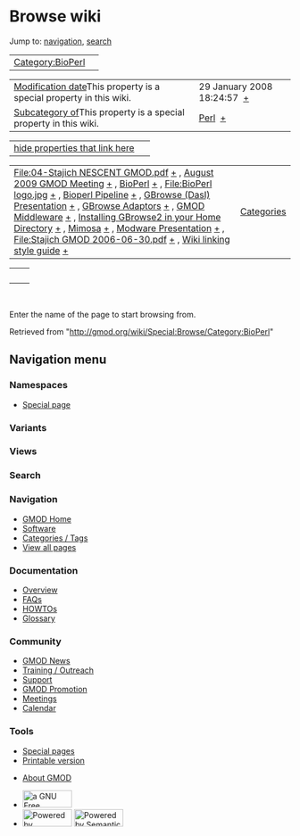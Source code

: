 <div id="mw-page-base" class="noprint">

</div>

<div id="mw-head-base" class="noprint">

</div>

<div id="content" class="mw-body" role="main">

<span id="top"></span>

<div id="mw-js-message" style="display:none;">

</div>



# <span dir="auto">Browse wiki</span>

<div id="bodyContent">

<div id="contentSub">

</div>

<div id="jump-to-nav" class="mw-jump">

Jump to: [navigation](#mw-navigation), [search](#p-search)

</div>

<div id="mw-content-text">

|                                                               |     |
|---------------------------------------------------------------|-----|
| [Category:BioPerl](/wiki/Category:BioPerl "Category:BioPerl") |     |

|  |  |
|----|----|
| <span class="smw-highlighter" data-type="1" state="inline" data-title="Property"><span class="smwbuiltin">[Modification date](/wiki/Property:Modification_date "Property:Modification date")</span><span class="smwttcontent">This property is a special property in this wiki.</span></span> | <span class="smwb-value">29 January 2008 18:24:57  <span class="smwsearch">[+](/wiki/Special:SearchByProperty/Modification-20date/29-20January-202008-2018:24:57 "Special:SearchByProperty/Modification-20date/29-20January-202008-2018:24:57")</span></span> |
| <span class="smw-highlighter" data-type="1" state="inline" data-title="Property"><span class="smwbuiltin">[Subcategory of](/wiki/Property:Subcategory_of "Property:Subcategory of")</span><span class="smwttcontent">This property is a special property in this wiki.</span></span> | <span class="smwb-value">[Perl](/wiki/Category:Perl "Category:Perl")  <span class="smwsearch">[+](/wiki/Special:SearchByProperty/Subcategory-20of/Perl "Special:SearchByProperty/Subcategory-20of/Perl")</span></span> |

<span id="smw_browse_incoming"></span>

|  |  |
|----|----|
| [hide properties that link here](/mediawiki/index.php?title=Special:Browse&offset=0&dir=out&article=Category%3ABioPerl)  |  |

|  |  |
|----|----|
| <span class="smwb-ivalue">[File:04-Stajich NESCENT GMOD.pdf](/wiki/File:04-Stajich_NESCENT_GMOD.pdf "File:04-Stajich NESCENT GMOD.pdf") <span class="smwbrowse">[+](/wiki/Special:Browse/File:04-2DStajich-20NESCENT-20GMOD.pdf "Special:Browse/File:04-2DStajich-20NESCENT-20GMOD.pdf")</span></span> , <span class="smwb-ivalue">[August 2009 GMOD Meeting](/wiki/August_2009_GMOD_Meeting "August 2009 GMOD Meeting") <span class="smwbrowse">[+](/wiki/Special:Browse/August-202009-20GMOD-20Meeting "Special:Browse/August-202009-20GMOD-20Meeting")</span></span> , <span class="smwb-ivalue">[BioPerl](/wiki/BioPerl "BioPerl") <span class="smwbrowse">[+](/wiki/Special:Browse/BioPerl "Special:Browse/BioPerl")</span></span> , <span class="smwb-ivalue">[File:BioPerl logo.jpg](/wiki/File:BioPerl_logo.jpg "File:BioPerl logo.jpg") <span class="smwbrowse">[+](/wiki/Special:Browse/File:BioPerl-20logo.jpg "Special:Browse/File:BioPerl-20logo.jpg")</span></span> , <span class="smwb-ivalue">[Bioperl Pipeline](/wiki/Bioperl_Pipeline "Bioperl Pipeline") <span class="smwbrowse">[+](/wiki/Special:Browse/Bioperl-20Pipeline "Special:Browse/Bioperl-20Pipeline")</span></span> , <span class="smwb-ivalue">[GBrowse (DasI) Presentation](/wiki/GBrowse_(DasI)_Presentation "GBrowse (DasI) Presentation") <span class="smwbrowse">[+](/wiki/Special:Browse/GBrowse-20(DasI)-20Presentation "Special:Browse/GBrowse-20(DasI)-20Presentation")</span></span> , <span class="smwb-ivalue">[GBrowse Adaptors](/wiki/GBrowse_Adaptors "GBrowse Adaptors") <span class="smwbrowse">[+](/wiki/Special:Browse/GBrowse-20Adaptors "Special:Browse/GBrowse-20Adaptors")</span></span> , <span class="smwb-ivalue">[GMOD Middleware](/wiki/GMOD_Middleware "GMOD Middleware") <span class="smwbrowse">[+](/wiki/Special:Browse/GMOD-20Middleware "Special:Browse/GMOD-20Middleware")</span></span> , <span class="smwb-ivalue">[Installing GBrowse2 in your Home Directory](/wiki/Installing_GBrowse2_in_your_Home_Directory "Installing GBrowse2 in your Home Directory") <span class="smwbrowse">[+](/wiki/Special:Browse/Installing-20GBrowse2-20in-20your-20Home-20Directory "Special:Browse/Installing-20GBrowse2-20in-20your-20Home-20Directory")</span></span> , <span class="smwb-ivalue">[Mimosa](/wiki/Mimosa "Mimosa") <span class="smwbrowse">[+](/wiki/Special:Browse/Mimosa "Special:Browse/Mimosa")</span></span> , <span class="smwb-ivalue">[Modware Presentation](/wiki/Modware_Presentation "Modware Presentation") <span class="smwbrowse">[+](/wiki/Special:Browse/Modware-20Presentation "Special:Browse/Modware-20Presentation")</span></span> , <span class="smwb-ivalue">[File:Stajich GMOD 2006-06-30.pdf](/wiki/File:Stajich_GMOD_2006-06-30.pdf "File:Stajich GMOD 2006-06-30.pdf") <span class="smwbrowse">[+](/wiki/Special:Browse/File:Stajich-20GMOD-202006-2D06-2D30.pdf "Special:Browse/File:Stajich-20GMOD-202006-2D06-2D30.pdf")</span></span> , <span class="smwb-ivalue">[Wiki linking style guide](/wiki/Wiki_linking_style_guide "Wiki linking style guide") <span class="smwbrowse">[+](/wiki/Special:Browse/Wiki-20linking-20style-20guide "Special:Browse/Wiki-20linking-20style-20guide")</span></span> | [Categories](/wiki/Special:Categories "Special:Categories") |

|     |     |
|-----|-----|
|     |     |

 

Enter the name of the page to start browsing from.  

</div>

<div class="printfooter">

Retrieved from "<http://gmod.org/wiki/Special:Browse/Category:BioPerl>"

</div>

<div id="catlinks" class="catlinks catlinks-allhidden">

</div>

<div class="visualClear">

</div>

</div>

</div>

<div id="mw-navigation">

## Navigation menu

<div id="mw-head">



<div id="left-navigation">

<div id="p-namespaces" class="vectorTabs" role="navigation"
aria-labelledby="p-namespaces-label">

### Namespaces

- <span id="ca-nstab-special">[Special
  page](/wiki/Special:Browse/Category:BioPerl "This is a special page, you cannot edit the page itself")</span>

</div>

<div id="p-variants" class="vectorMenu emptyPortlet" role="navigation"
aria-labelledby="p-variants-label">

### 

### Variants[](#)

<div class="menu">

</div>

</div>

</div>

<div id="right-navigation">

<div id="p-views" class="vectorTabs emptyPortlet" role="navigation"
aria-labelledby="p-views-label">

### Views

</div>



</div>

<div id="p-search" role="search">

### Search

<div id="simpleSearch">

</div>

</div>

</div>

</div>

<div id="mw-panel">

<div id="p-logo" role="banner">

<a href="/wiki/Main_Page"
style="background-image: url(http://gmod.org/images/GMOD-cogs.png);"
title="Visit the main page"></a>

</div>

<div id="p-Navigation" class="portal" role="navigation"
aria-labelledby="p-Navigation-label">

### Navigation

<div class="body">

- <span id="n-GMOD-Home">[GMOD Home](/wiki/Main_Page)</span>
- <span id="n-Software">[Software](/wiki/GMOD_Components)</span>
- <span id="n-Categories-.2F-Tags">[Categories /
  Tags](/wiki/Categories)</span>
- <span id="n-View-all-pages">[View all
  pages](/wiki/Special:AllPages)</span>

</div>

</div>

<div id="p-Documentation" class="portal" role="navigation"
aria-labelledby="p-Documentation-label">

### Documentation

<div class="body">

- <span id="n-Overview">[Overview](/wiki/Overview)</span>
- <span id="n-FAQs">[FAQs](/wiki/Category:FAQ)</span>
- <span id="n-HOWTOs">[HOWTOs](/wiki/Category:HOWTO)</span>
- <span id="n-Glossary">[Glossary](/wiki/Glossary)</span>

</div>

</div>

<div id="p-Community" class="portal" role="navigation"
aria-labelledby="p-Community-label">

### Community

<div class="body">

- <span id="n-GMOD-News">[GMOD News](/wiki/GMOD_News)</span>
- <span id="n-Training-.2F-Outreach">[Training /
  Outreach](/wiki/Training_and_Outreach)</span>
- <span id="n-Support">[Support](/wiki/Support)</span>
- <span id="n-GMOD-Promotion">[GMOD
  Promotion](/wiki/GMOD_Promotion)</span>
- <span id="n-Meetings">[Meetings](/wiki/Meetings)</span>
- <span id="n-Calendar">[Calendar](/wiki/Calendar)</span>

</div>

</div>

<div id="p-tb" class="portal" role="navigation"
aria-labelledby="p-tb-label">

### Tools

<div class="body">

- <span id="t-specialpages"><a href="/wiki/Special:SpecialPages" accesskey="q"
  title="A list of all special pages [q]">Special pages</a></span>
- <span id="t-print"><a
  href="/mediawiki/index.php?title=Special:Browse/Category:BioPerl&amp;printable=yes"
  rel="alternate" accesskey="p"
  title="Printable version of this page [p]">Printable version</a></span>

</div>

</div>

</div>

</div>

<div id="footer" role="contentinfo">

- <span id="footer-places-about">[About
  GMOD](/wiki/GMOD:About "GMOD:About")</span>

<!-- -->

- <span id="footer-copyrightico">[<img src="http://www.gnu.org/graphics/gfdl-logo-small.png" width="88"
  height="31" alt="a GNU Free Documentation License" />](http://www.gnu.org/licenses/fdl-1.3.html)</span>
- <span id="footer-poweredbyico">[<img src="/mediawiki/skins/common/images/poweredby_mediawiki_88x31.png"
  width="88" height="31" alt="Powered by MediaWiki" />](//www.mediawiki.org/)
  [<img
  src="/mediawiki/extensions/SemanticMediaWiki/includes/../resources/images/smw_button.png"
  width="88" height="31" alt="Powered by Semantic MediaWiki" />](https://www.semantic-mediawiki.org/wiki/Semantic_MediaWiki)</span>

<div style="clear:both">

</div>

</div>
